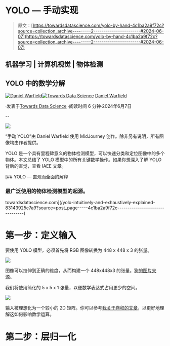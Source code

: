 # YOLO — 手动实现

> 原文：[https://towardsdatascience.com/yolo-by-hand-4c1ba2a9f72c?source=collection_archive---------2-----------------------#2024-06-07](https://towardsdatascience.com/yolo-by-hand-4c1ba2a9f72c?source=collection_archive---------2-----------------------#2024-06-07)

## 机器学习 | 计算机视觉 | 物体检测

## YOLO 中的数学分解

[](https://medium.com/@danielwarfield1?source=post_page---byline--4c1ba2a9f72c--------------------------------)[![Daniel Warfield](../Images/c1c8b4dd514f6813e08e401401324bca.png)](https://medium.com/@danielwarfield1?source=post_page---byline--4c1ba2a9f72c--------------------------------)[](https://towardsdatascience.com/?source=post_page---byline--4c1ba2a9f72c--------------------------------)[![Towards Data Science](../Images/a6ff2676ffcc0c7aad8aaf1d79379785.png)](https://towardsdatascience.com/?source=post_page---byline--4c1ba2a9f72c--------------------------------) [Daniel Warfield](https://medium.com/@danielwarfield1?source=post_page---byline--4c1ba2a9f72c--------------------------------)

·发表于[Towards Data Science](https://towardsdatascience.com/?source=post_page---byline--4c1ba2a9f72c--------------------------------) ·阅读时间 6 分钟·2024年6月7日

--

![](../Images/f5f2e5e5810aa881e1949532017cab2f.png)

“手动 YOLO”由 Daniel Warfield 使用 MidJourney 创作。除非另有说明，所有图像均由作者提供。

YOLO 是一个具有里程碑意义的物体检测模型，可以快速分类和定位图像中的多个物体。本文总结了 YOLO 模型中的所有关键数学操作。如果你想深入了解 YOLO 背后的直觉，查看 IAEE 文章。

[](/yolo-intuitively-and-exhaustively-explained-83143925c7a9?source=post_page-----4c1ba2a9f72c--------------------------------) [## YOLO — 直观而全面的解释

### 最广泛使用的物体检测模型的起源。

towardsdatascience.com](/yolo-intuitively-and-exhaustively-explained-83143925c7a9?source=post_page-----4c1ba2a9f72c--------------------------------)

# 第一步：定义输入

要使用 YOLO 模型，必须首先将 RGB 图像转换为 448 x 448 x 3 的张量。

![](../Images/f527329d5ace20438a37b6b185bb2aa3.png)

图像可以拉伸到正确的维度，从而构建一个 448x448x3 的张量。[狗的图片来源](https://www.pexels.com/photo/two-yellow-labrador-retriever-puppies-1108099/)。

我们将使用简化的 5 x 5 x 1 张量，以便数学表达式占用更少的空间。

![](../Images/6aeb557a7e46252e4a0ca7c5a9ae21ec.png)

输入被理想化为一个较小的 2D 矩阵。你可以参考[我关于卷积的文章](https://medium.com/towards-data-science/convolutional-networks-intuitively-and-exhaustively-explained-ab08f6353f96)，以更好地理解这如何影响数学运算。

# 第二步：层归一化
